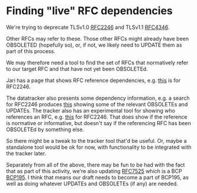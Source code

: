 # Finding "live" RFC dependencies

We're trying to deprecate TLSv1.0
[RFC2246](https://tools.ietf.org/html/rfc2246) and TLSv1.1
[RFC4346](https://tools.ietf.org/html/rfc4346).

Other RFCs may refer to these. Those other RFCs might already have been
OBSOLETED (hopefully so), or, if not, we likely need to UPDATE them as part of
this process.

We may therefore need a tool to find the set of RFCs that normatively refer to
our target RFC and that have not yet been OBSOLETEd.

Jari has a page that shows RFC reference dependencies, e.g.
[this](https://www.arkko.com/tools/allstats/citations-rfc2246.html) is for
RFC2246.

The datatracker also presents some dependency information, e.g.  a search for
RFC2246 produces
[this](https://datatracker.ietf.org/doc/search?name=RFC2246&sort=&rfcs=on&activedrafts=on&by=group&group=)
showing some of the relevant OBSOLETEs and UPDATEs. The tracker also has an
experimental tool for showing who references an RFC, e.g.
[this](https://datatracker.ietf.org/doc/rfc2246/referencedby/) for RFC2246.
That does show if the reference is normative or informative, but doesn't say if
the referencing RFC has been OBSOLETEd by something else.

So there might be a tweak to the tracker tool that'd be useful. Or, maybe a
standalone tool would be ok for now, with functionality to be integrated with
the tracker later. 

Separately from all of the above, there may be fun to be had with the fact that
as part of this activity, we're also updating
[RFC7525](https://tools.ietf.org/html/rfc7525) which is a BCP
[BCP195](https://tools.ietf.org/html/bcp195). I think that means our draft
needs to become a part of BCP195, as well as doing whatever UPDATEs and
OBSOLETEs (if any) are needed. 

